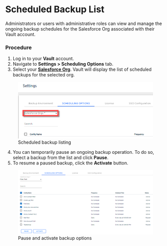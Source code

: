 # Scheduled Backup List

Administrators or users with administrative roles can view and manage the ongoing backup schedules for the Salesforce Org associated with their Vault account.

### Procedure <a href="#procedure" id="procedure"></a>

1. Log in to your **Vault** account.
2. Navigate to **Settings > Scheduling Options** tab.
3. Select your [**Salesforce Org**](registering-salesforce-org/). Vault will display the list of scheduled backups for the selected org.

<figure>
  <img src="../../../.gitbook/assets/image (136).png" alt="Scheduled backups list view for a Salesforce Org in Vault" width="541">
  <figcaption>Scheduled backup listing</figcaption>
</figure>

4. You can temporarily pause an ongoing backup operation. To do so, select a backup from the list and click **Pause**.
5. To resume a paused backup, click the **Activate** button.

<figure>
  <img src="../../../.gitbook/assets/image (137).png" alt="Pause and Activate buttons to control backup operations in Vault" width="563">
  <figcaption>Pause and activate backup options</figcaption>
</figure>

